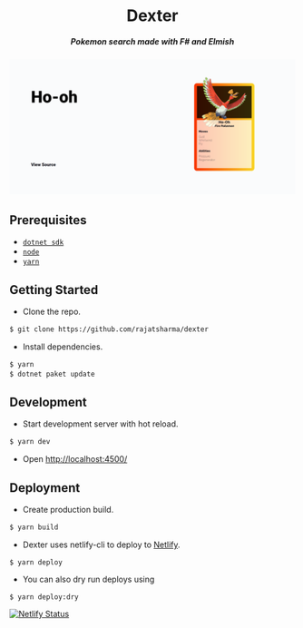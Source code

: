 <h1 align="center">Dexter</h1>
<h5 align="center">Pokemon search made with F# and Elmish</h5>
<a href="https://github.com/rajatsharma/dexter"><img src="demo.png" alt="dexter-demo"></a>

## Prerequisites

- [`dotnet sdk`](https://dotnet.microsoft.com/download)
- [`node`](https://nodejs.org/en/)
- [`yarn`](https://yarnpkg.com/)

## Getting Started

- Clone the repo.

```sh
$ git clone https://github.com/rajatsharma/dexter
```

- Install dependencies.

```sh
$ yarn
$ dotnet paket update
```

## Development

- Start development server with hot reload.

```sh
$ yarn dev
```

- Open [http://localhost:4500/](http://localhost:4500/)

## Deployment

- Create production build.

```sh
$ yarn build
```

- Dexter uses netlify-cli to deploy to [Netlify](https://www.netlify.com/).

```
$ yarn deploy
```

- You can also dry run deploys using 

```
$ yarn deploy:dry
```

[![Netlify Status](https://api.netlify.com/api/v1/badges/9c9cdce5-9faa-40ea-82b6-a184c6c60ca0/deploy-status)](https://dex-fs.netlify.app)
